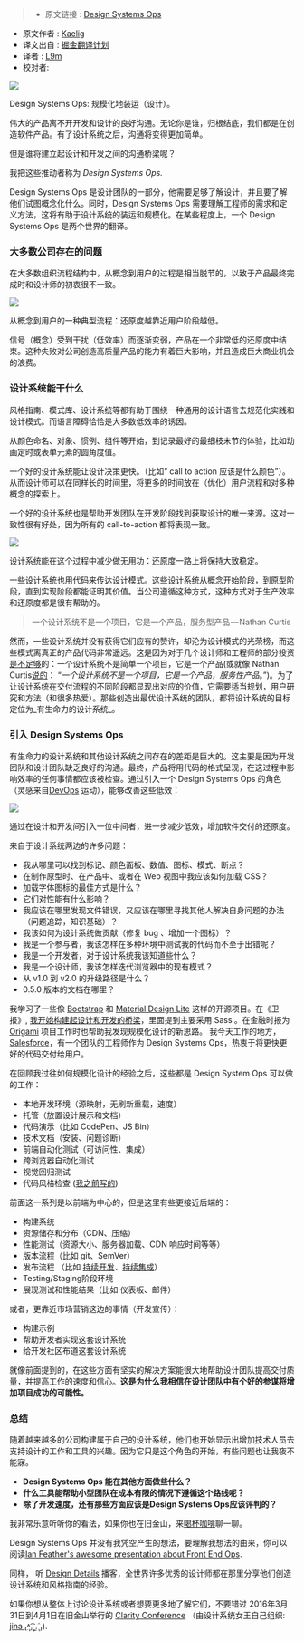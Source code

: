 >* 原文链接 : [Design Systems Ops](https://medium.com/salesforce-ux/introducing-design-systems-ops-7f34c4561ba7#.iumcuwu3v)
* 原文作者 : [Kaelig](https://medium.com/@kaelig)
* 译文出自 : [掘金翻译计划](https://github.com/xitu/gold-miner)
* 译者 : [L9m](https://github.com/l9m/)
* 校对者:


![](https://cdn-images-1.medium.com/max/2000/1*RbwXg-OMlJTG7iiHs4NMQg.jpeg)

<figcaption>Design Systems Ops: 规模化地装运（设计）。</figcaption>

伟大的产品离不开开发和设计的良好沟通。无论你是谁，归根结底，我们都是在创造软件产品。有了设计系统之后，沟通将变得更加简单。

但是谁将建立起设计和开发之间的沟通桥梁呢？

我把这些推动者称为 _Design Systems Ops._

Design Systems Ops 是设计团队的一部分，他需要足够了解设计，并且要了解他们试图概念化什么。同时，Design Systems Ops 需要理解工程师的需求和定义方法，这将有助于设计系统的装运和规模化。在某些程度上，一个 Design Systems Ops 是两个世界的翻译。

### 大多数公司存在的问题

在大多数组织流程结构中，从概念到用户的过程是相当脱节的，以致于产品最终完成时和设计师的初衷很不一致。

![](https://cdn-images-1.medium.com/max/800/1*NJbl6JkUcbGPLU1bxVW7kw.png)

<figcaption>从概念到用户的一种典型流程：还原度越靠近用户阶段越低。</figcaption>

信号（概念）受到干扰（低效率）而逐渐变弱，产品在一个非常低的还原度中结束。这种失败对公司创造高质量产品的能力有着巨大影响，并且造成巨大商业机会的浪费。

### 设计系统能干什么

风格指南、模式库、设计系统等都有助于围绕一种通用的设计语言去规范化实践和设计模式。而语言障碍恰恰是大多数低效率的诱因。

从颜色命名、对象、惯例、组件等开始，到记录最好的最细枝末节的体验，比如动画定时或表单元素的圆角度值。 

一个好的设计系统能让设计决策更快。（比如“ call to action 应该是什么颜色”）。从而设计师可以在同样长的时间里，将更多的时间放在（优化）用户流程和对多种概念的探索上。

一个好的设计系统也是帮助开发团队在开发阶段找到获取设计的唯一来源。这对一致性很有好处，因为所有的 call-to-action 都将表现一致。

![](https://cdn-images-1.medium.com/max/800/1*lIa0DiwLnfc1y14t3KTWpA.png)

<figcaption>设计系统能在这个过程中减少做无用功：还原度一路上将保持大致稳定。</figcaption>

一些设计系统也用代码来传达设计模式。这些设计系统从概念开始阶段，到原型阶段，直到实现阶段都能证明其价值。当公司遵循这种方式，这种方式对于生产效率和还原度都是很有帮助的。

> 一个设计系统不是一个项目，它是一个产品，服务型产品 — Nathan Curtis

然而，一些设计系统并没有获得它们应有的赞许，却沦为设计模式的光荣榜，而这些模式离真正的产品代码非常遥远。这是因为对于几个设计师和工程师的部分投资 [是不足够](https://medium.com/@marcelosomers/a-maturity-model-for-design-systems-93fff522c3ba)的：一个设计系统不是简单一个项目，它是一个产品(或就像 Nathan Curtis[说的](https://medium.com/eightshapes-llc/a-design-system-isn-t-a-project-it-s-a-product-serving-products-74dcfffef935)： “_一个设计系统不是一个项目，它是一个产品，服务性产品_。”)。为了让设计系统在交付流程的不同阶段都显现出对应的价值，它需要适当规划，用户研究和方法（和很多热爱）。那些创造出最优设计系统的团队，都将设计系统的目标定位为_有生命力的设计系统_。

### 引入 Design Systems Ops

有生命力的设计系统和其他设计系统之间存在的差距是巨大的。这主要是因为开发团队和设计团队缺乏良好的沟通。最终，产品将用代码的格式呈现，在这过程中影响效率的任何事情都应该被检查。通过引入一个 Design Systems Ops 的角色（灵感来自[DevOps](https://en.wikipedia.org/wiki/DevOps) 运动），能够改善这些低效：

![](https://cdn-images-1.medium.com/max/800/1*Bp4eHmFtS5pfdPHv4pEwdQ.png)

<figcaption>通过在设计和开发间引入一位中间者，进一步减少低效，增加软件交付的还原度。</figcaption>

来自于设计系统两边的许多问题：

*   我从哪里可以找到标记、颜色面板、数值、图标、模式、断点？
*   在制作原型时、在产品中、或者在 Web 视图中我应该如何加载 CSS？
*   加载字体图标的最佳方式是什么？
*   它们对性能有什么影响？
*   我应该在哪里发现文件错误，又应该在哪里寻找其他人解决自身问题的办法（问题追踪，知识基础）？
*   我该如何为设计系统做贡献（修复 bug 、增加一个图标）？
*   我是一个参与者，我该怎样在多种环境中测试我的代码而不至于出错呢？
*   我是一个开发者，对于设计系统我该知道些什么？
*   我是一个设计师，我该怎样迭代浏览器中的现有模式？
*   从 v1.0 到 v2.0 的升级路径是什么？
*   0.5.0 版本的文档在哪里？

我学习了一些像 [Bootstrap](http://getbootstrap.com/) 和 [Material Design Lite](http://getmdl.io/) 这样的开源项目。在《卫报》, [我开始构建起设计和开发的桥梁](https://www.youtube.com/watch?v=ciG-A_1FyVg)，里面提到主要采用 Sass 。在金融时报为 [Origami](http://origami.ft.com) 项目工作时也帮助我发现规模化设计的新思路。 我今天工作的地方， [Salesforce](https://www.lightningdesignsystem.com)，有一个团队的工程师作为 Design Systems Ops，热衷于将更快更好的代码交付给用户。

在回顾我过往如何规模化设计的经验之后，这些都是 Design System Ops 可以做的工作：

*   本地开发环境（源映射，无刷新重载，速度）
*   托管（放置设计展示和文档）
*   代码演示（比如 CodePen、JS Bin）
*   技术文档（安装、问题诊断）
*   前端自动化测试（可访问性、集成）
*   跨浏览器自动化测试
*   视觉回归测试
*   代码风格检查 ([我之前写的](https://www.theguardian.com/info/developer-blog/2014/may/13/improving-sass-code-quality-on-theguardiancom))

前面这一系列是以前端为中心的，但是这里有些更接近后端的：

*   构建系统
*   资源储存和分布（CDN、压缩）
*   性能测试（资源大小、服务器加载、CDN 响应时间等等）
*   版本流程（比如 git、SemVer）
*   发布流程 （比如 [持续开发](http://radar.oreilly.com/2009/03/continuous-deployment-5-eas.html)、[持续集成](http://guide.agilealliance.org/guide/ci.html)）
*   Testing/Staging阶段环境
*   展现测试和性能结果（比如 仪表板、邮件）

或者，更靠近市场营销这边的事情（开发宣传）：

*   构建示例
*   帮助开发者实现这套设计系统
*   给开发社区布道这套设计系统

就像前面提到的，在这些方面有坚实的解决方案能很大地帮助设计团队提高交付质量，并提高工作的速度和信心。**这是为什么我相信在设计团队中有个好的参谋将增加项目成功的可能性。**

### 总结

随着越来越多的公司构建属于自己的设计系统，他们也开始显示出增加技术人员去支持设计的工作和工具的兴趣。因为它只是这个角色的开始，有些问题也让我夜不能寐。

*   **Design Systems Ops 能在其他方面做些什么？**
*   **什么工具能帮助小型团队在成本有限的情况下遵循这个路线呢？**
*   **除了开发速度，还有那些方面应该是Design Systems Ops应该评判的？**

我非常乐意听听你的看法，如果你也在旧金山，来[喝杯咖啡](https://twitter.com/kaelig)聊一聊。

Design Systems Ops 并没有我凭空产生的想法，要理解我想法的由来，你可以阅读[Ian Feather's awesome presentation about Front End Ops](http://ianfeather.co.uk/presentations/front-end-ops/).

同样， 听 [Design Details](http://spec.fm/) 播客，全世界许多优秀的设计师都在那里分享他们创造设计系统和风格指南的经验。

如果你想从整体上讨论设计系统或者想要更多地了解它们，不要错过 2016年3月31日到4月1日在旧金山举行的 [Clarity Conference](http://clarityconf.com/) （由设计系统女王自己组织: [jina ₍˄ุ.͡˳̫.˄ุ₎](https://medium.com/u/f5d1807b438)).

